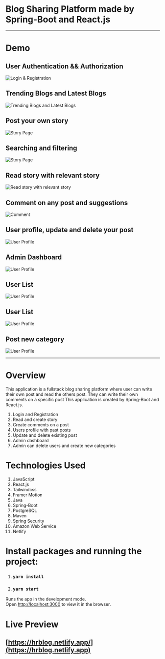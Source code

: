 # Blog Sharing Platform made by Spring-Boot and React.js

---

# Demo

## User Authentication && Authorization

![Login & Registration](demo/login_registration_5.png)

## Trending Blogs and Latest Blogs

![Trending Blogs and Latest Blogs](demo/blogs_2.png)

## Post your own story

![Story Page](demo/story_3.png)

## Searching and filtering

![Story Page](demo/filtering_and_searching.png)

## Read story with relevant story

![Read story with relevant  story](demo/view_3.png)

## Comment on any post and suggestions

![Comment](demo/write_comments_suggested_post_6.png)

## User profile, update and delete your post

![User Profile](demo/profile_4.png)

## Admin Dashboard

![User Profile](demo/user_dashboard_7.png)

## User List

![User Profile](demo/user_list_4.png)

## User List

![User Profile](demo/user_list_4.png)

## Post new category

![User Profile](demo/add_category_8.png)

---

# Overview

This application is a fullstack blog sharing platform where user can write their own post and read the others post. They can write their own comments on a specific post This application is created by Spring-Boot and React.js.

1. Login and Registration
2. Read and create story
3. Create comments on a post
4. Users profile with past posts
5. Update and delete existing post
6. Admin dashboard
7. Admin can delete users and create new categories

# Technologies Used

1.  JavaScript
2.  React.js
3.  Tailwindcss
4.  Framer Motion
5.  Java
6.  Spring-Boot
7.  PostgreSQL
8.  Maven
9.  Spring Security
10. Amazon Web Service
11. Netlify

# Install packages and running the project:

1. ### `yarn install`
2. ### `yarn start`

Runs the app in the development mode.\
Open [http://localhost:3000](http://localhost:3000) to view it in the browser.

# Live Preview

## [https://hrblog.netlify.app/](https://hrblog.netlify.app)
